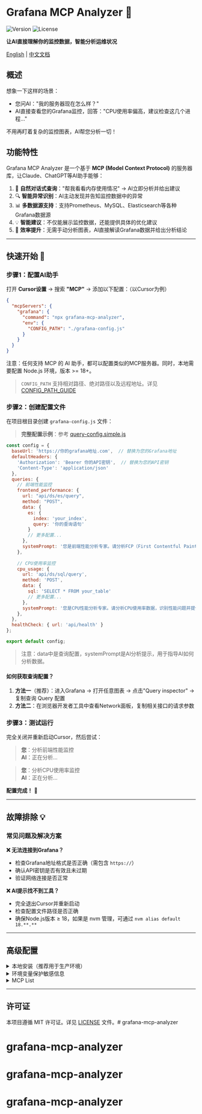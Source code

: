 # Grafana MCP Analyzer 🤖

![Version](https://img.shields.io/npm/v/grafana-mcp-analyzer) ![License](https://img.shields.io/npm/l/grafana-mcp-analyzer)

**让AI直接理解你的监控数据，智能分析运维状况**

[English](https://github.com/SailingCoder/grafana-mcp-analyzer/blob/main/README.md) | [中文文档](https://github.com/SailingCoder/grafana-mcp-analyzer/blob/main/README_EN.md)

## 概述

想象一下这样的场景：
- 您问AI："我的服务器现在怎么样？" 
- AI直接查看您的Grafana监控，回答："CPU使用率偏高，建议检查这几个进程..."

不用再盯着复杂的监控图表，AI帮您分析一切！

## 功能特性

Grafana MCP Analyzer 是一个基于 **MCP (Model Context Protocol)** 的服务器库，让Claude、ChatGPT等AI助手能够：

1. 💬 **自然对话式查询**："帮我看看内存使用情况" → AI立即分析并给出建议  
2. 🔍 **智能异常识别**：AI主动发现并告知监控数据中的异常
3. 📊 **多数据源支持**：支持Prometheus、MySQL、Elasticsearch等各种Grafana数据源
4. 💡 **智能建议**：不仅能展示监控数据，还能提供具体的优化建议
5. 🚀 **效率提升**：无需手动分析图表，AI直接解读Grafana数据并给出分析结论

---

## 快速开始 🚀

### 步骤1：配置AI助手

打开 **Cursor设置** → 搜索 **"MCP"** → 添加以下配置：（以Cursor为例）

```json
{
  "mcpServers": {
    "grafana": {
      "command": "npx grafana-mcp-analyzer",
      "env": {
        "CONFIG_PATH": "./grafana-config.js"
      }
    }
  }
}
```

注意：任何支持 MCP 的 AI 助手，都可以配置类似的MCP服务器。同时，本地需要配置 Node.js 环境，版本 >= 18+。

> `CONFIG_PATH` 支持相对路径、绝对路径以及远程地址。详见 [CONFIG_PATH_GUIDE](https://github.com/SailingCoder/grafana-mcp-analyzer/blob/main/docs/CONFIG_PATH_GUIDE.md)

### 步骤2：创建配置文件

在项目根目录创建 `grafana-config.js` 文件：

> **完整配置示例**：参考 [query-config.simple.js](./config/query-config.simple.js)

```javascript
const config = {
  baseUrl: 'https://你的grafana地址.com',  // 替换为您的Grafana地址
  defaultHeaders: {
    'Authorization': 'Bearer 你的API密钥',  // 替换为您的API密钥
    'Content-Type': 'application/json'
  },
  queries: {
    // 前端性能监控
    frontend_performance: {
      url: "api/ds/es/query",
      method: "POST",
      data: {
        es: {
          index: 'your_index',
          query: '你的查询语句'
        }
        // 更多配置...
      },
      systemPrompt: '您是前端性能分析专家。请分析FCP（First Contentful Paint）性能数据，重点关注：1. 页面首次内容绘制时间趋势 2. 75百分位数性能表现 3. 是否存在性能劣化 4. 用户体验影响评估 5. 性能优化建议。请用中文详细分析性能数据并提供实用的优化建议。'
    },
    
    // CPU使用率监控
    cpu_usage: {
      url: 'api/ds/sql/query',
      method: 'POST',
      data: {
        sql: 'SELECT * FROM your_table'
        // 更多配置...
      },
      systemPrompt: '您是CPU性能分析专家。请分析CPU使用率数据，识别性能问题并提供优化建议。重点关注：1. 使用率趋势 2. 峰值时间点 3. 是否存在性能瓶颈 4. 优化建议'
    },
  },
  healthCheck: { url: 'api/health' }
};

export default config;
```

>注意：data中是查询配置，systemPrompt是AI分析提示，用于指导AI如何分析数据。

#### 如何获取查询配置？

1. **方法一**（推荐）：进入Grafana → 打开任意图表 → 点击"Query inspector" → 复制查询 Query 配置
2. **方法二**：在浏览器开发者工具中查看Network面板，复制相关接口的请求参数

### 步骤3：测试运行

完全关闭并重新启动Cursor，然后尝试：

> **您**：分析前端性能监控  
> **AI**：正在分析...

> **您**：分析CPU使用率监控  
> **AI**：正在分析...

**配置完成！** 🎉

---

## 故障排除 💡

### 常见问题及解决方案

**❌ 无法连接到Grafana？**
- 检查Grafana地址格式是否正确（需包含 `https://`）
- 确认API密钥是否有效且未过期
- 验证网络连接是否正常

**❌ AI提示找不到工具？**
- 完全退出Cursor并重新启动
- 检查配置文件路径是否正确
- 确保Node.js版本 ≥ 18，如果是 nvm 管理，可通过 `nvm alias default 18.**.**`

---

## 高级配置

<details>
<summary> 本地安装（推荐用于生产环境）</summary>

如果您希望稳定使用而不依赖网络下载：

```bash
npm install -g grafana-mcp-analyzer
```

然后将配置文件中的命令修改为：
```json
{
  "mcpServers": {
    "grafana": {
      "command": "node",
      "args": ["/Users/username/Downloads/grafana-mcp-analyzer/dist/server/mcp-server.js"],
      "env": {
        "CONFIG_PATH": "/Users/username/Downloads/grafana-mcp-analyzer/grafana-config.js"
      }
    }
  }
}
```

</details>

<details>
<summary>环境变量保护敏感信息</summary>

为了提高安全性，建议将敏感信息存储在环境变量中：

```bash
export GRAFANA_URL="https://您的grafana域名.com"
export GRAFANA_TOKEN="您的API密钥"
```

然后修改配置文件：
```javascript
const config = {
  baseUrl: process.env.GRAFANA_URL,
  defaultHeaders: {
    'Authorization': `Bearer ${process.env.GRAFANA_TOKEN}`,
    'Content-Type': 'application/json'
  },
  // ... 其他配置
};
```

</details>

<details>
<summary>MCP List</summary>


| 工具 | 功能 | 使用场景 |
|------|------|----------|
| `analyze_query` | 🧠 执行查询并智能分析 | 需要AI洞察和建议 |
| `execute_query` | 📊 执行原始查询 | 只需要数据 |
| `check_health` | 🏥 健康检查 | 检查服务状态 |
| `list_queries` | 📋 查询列表 | 查看可用查询 |

</details>

---

## 许可证

本项目遵循 MIT 许可证。详见 [LICENSE](LICENSE) 文件。# grafana-mcp-analyzer
# grafana-mcp-analyzer
# grafana-mcp-analyzer
# grafana-mcp-analyzer
